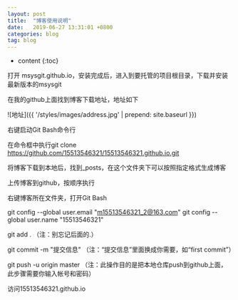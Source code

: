 ```yaml
---
layout: post
title:  "博客使用说明"
date:   2019-06-27 13:31:01 +0800
categories: blog
tag: blog
---
```


* content
{:toc}


打开 msysgit.github.io，安装完成后，进入到要托管的项目根目录，下载并安装最新版本的msysgit

在我的github上面找到博客下载地址，地址如下

![地址]({{ '/styles/images/address.jpg' | prepend: site.baseurl  }})

右键启动Git Bash命令行

在命令框中执行git clone https://github.com/15513546321/15513546321.github.io.git

将博客下载到本地后，找到_posts，在这个文件夹下可以按照指定格式生成博客

上传博客到github，按顺序执行

右键博客所在文件夹，打开Git Bash

git config --global user.email "m15513546321_2@163.com"
git config --global user.name "15513546321"

git add .    （注：别忘记后面的.）

git commit  -m  "提交信息"  （注：“提交信息”里面换成你需要，如“first commit”）

git push -u origin master   （注：此操作目的是把本地仓库push到github上面，此步骤需要你输入帐号和密码）

访问15513546321.github.io

